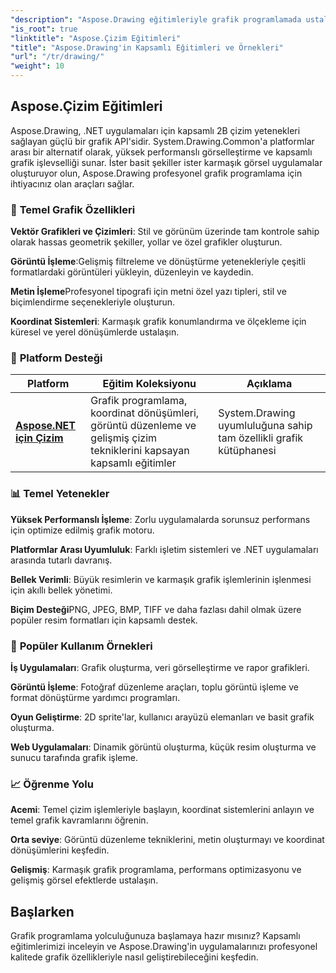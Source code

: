 ```yaml
---
"description": "Aspose.Drawing eğitimleriyle grafik programlamada ustalaşın. Koordinat dönüşümlerini, görüntü düzenlemeyi, çizim tekniklerini ve birden fazla platformda gelişmiş görsel efektleri öğrenin."
"is_root": true
"linktitle": "Aspose.Çizim Eğitimleri"
"title": "Aspose.Drawing'in Kapsamlı Eğitimleri ve Örnekleri"
"url": "/tr/drawing/"
"weight": 10
---
```


## Aspose.Çizim Eğitimleri

Aspose.Drawing, .NET uygulamaları için kapsamlı 2B çizim yetenekleri sağlayan güçlü bir grafik API'sidir. System.Drawing.Common'a platformlar arası bir alternatif olarak, yüksek performanslı görselleştirme ve kapsamlı grafik işlevselliği sunar. İster basit şekiller ister karmaşık görsel uygulamalar oluşturuyor olun, Aspose.Drawing profesyonel grafik programlama için ihtiyacınız olan araçları sağlar.

### 🎨 **Temel Grafik Özellikleri**

**Vektör Grafikleri ve Çizimleri**: Stil ve görünüm üzerinde tam kontrole sahip olarak hassas geometrik şekiller, yollar ve özel grafikler oluşturun.

**Görüntü İşleme**:Gelişmiş filtreleme ve dönüştürme yetenekleriyle çeşitli formatlardaki görüntüleri yükleyin, düzenleyin ve kaydedin.

**Metin İşleme**Profesyonel tipografi için metni özel yazı tipleri, stil ve biçimlendirme seçenekleriyle oluşturun.

**Koordinat Sistemleri**: Karmaşık grafik konumlandırma ve ölçekleme için küresel ve yerel dönüşümlerde ustalaşın.

### 🚀 **Platform Desteği**

| Platform | Eğitim Koleksiyonu | Açıklama |
|----------|---------------------|-------------|
| **[Aspose.NET için Çizim](./net/)** | Grafik programlama, koordinat dönüşümleri, görüntü düzenleme ve gelişmiş çizim tekniklerini kapsayan kapsamlı eğitimler | System.Drawing uyumluluğuna sahip tam özellikli grafik kütüphanesi |

### 📊 **Temel Yetenekler**

**Yüksek Performanslı İşleme**: Zorlu uygulamalarda sorunsuz performans için optimize edilmiş grafik motoru.

**Platformlar Arası Uyumluluk**: Farklı işletim sistemleri ve .NET uygulamaları arasında tutarlı davranış.

**Bellek Verimli**: Büyük resimlerin ve karmaşık grafik işlemlerinin işlenmesi için akıllı bellek yönetimi.

**Biçim Desteği**PNG, JPEG, BMP, TIFF ve daha fazlası dahil olmak üzere popüler resim formatları için kapsamlı destek.

### 🎯 **Popüler Kullanım Örnekleri**

**İş Uygulamaları**: Grafik oluşturma, veri görselleştirme ve rapor grafikleri.

**Görüntü İşleme**: Fotoğraf düzenleme araçları, toplu görüntü işleme ve format dönüştürme yardımcı programları.

**Oyun Geliştirme**: 2D sprite'lar, kullanıcı arayüzü elemanları ve basit grafik oluşturma.

**Web Uygulamaları**: Dinamik görüntü oluşturma, küçük resim oluşturma ve sunucu tarafında grafik işleme.

### 📈 **Öğrenme Yolu**

**Acemi**: Temel çizim işlemleriyle başlayın, koordinat sistemlerini anlayın ve temel grafik kavramlarını öğrenin.

**Orta seviye**: Görüntü düzenleme tekniklerini, metin oluşturmayı ve koordinat dönüşümlerini keşfedin.

**Gelişmiş**: Karmaşık grafik programlama, performans optimizasyonu ve gelişmiş görsel efektlerde ustalaşın.

## Başlarken

Grafik programlama yolculuğunuza başlamaya hazır mısınız? Kapsamlı eğitimlerimizi inceleyin ve Aspose.Drawing'in uygulamalarınızı profesyonel kalitede grafik özellikleriyle nasıl geliştirebileceğini keşfedin.